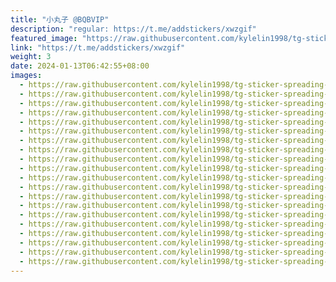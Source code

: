 ```yaml
---
title: "小丸子 @BQBVIP"
description: "regular: https://t.me/addstickers/xwzgif"
featured_image: "https://raw.githubusercontent.com/kylelin1998/tg-sticker-spreading-worldwide-images/main/img/cff2a4c9-05b6-42fb-857a-c9236add9dbf.jpg"
link: "https://t.me/addstickers/xwzgif"
weight: 3
date: 2024-01-13T06:42:55+08:00
images:
  - https://raw.githubusercontent.com/kylelin1998/tg-sticker-spreading-worldwide-images/main/img/cff2a4c9-05b6-42fb-857a-c9236add9dbf.jpg
  - https://raw.githubusercontent.com/kylelin1998/tg-sticker-spreading-worldwide-images/main/img/63579317-0658-4f82-8e23-b8aeccc31afb.jpg
  - https://raw.githubusercontent.com/kylelin1998/tg-sticker-spreading-worldwide-images/main/img/cd867bd8-9d6d-4505-8a48-322a35ac1198.jpg
  - https://raw.githubusercontent.com/kylelin1998/tg-sticker-spreading-worldwide-images/main/img/94541534-addf-4909-8844-990b0bb92a17.jpg
  - https://raw.githubusercontent.com/kylelin1998/tg-sticker-spreading-worldwide-images/main/img/1943d4ea-8e4f-46b5-a014-39ff42986aba.jpg
  - https://raw.githubusercontent.com/kylelin1998/tg-sticker-spreading-worldwide-images/main/img/8db1faa8-fd49-4ddc-acb4-46389bfc3866.jpg
  - https://raw.githubusercontent.com/kylelin1998/tg-sticker-spreading-worldwide-images/main/img/d02eee5f-bc31-43ba-a71a-2868678224b1.jpg
  - https://raw.githubusercontent.com/kylelin1998/tg-sticker-spreading-worldwide-images/main/img/c4cfd5f5-d32c-47d2-b97f-8ad52729168b.jpg
  - https://raw.githubusercontent.com/kylelin1998/tg-sticker-spreading-worldwide-images/main/img/00809444-3e26-4f2d-bb4d-ab360874586b.jpg
  - https://raw.githubusercontent.com/kylelin1998/tg-sticker-spreading-worldwide-images/main/img/c8f4fbab-5a34-4edd-bbe4-ba6621aff618.jpg
  - https://raw.githubusercontent.com/kylelin1998/tg-sticker-spreading-worldwide-images/main/img/8a02514f-ccaa-4761-8045-b0f144cf5e21.jpg
  - https://raw.githubusercontent.com/kylelin1998/tg-sticker-spreading-worldwide-images/main/img/9d7aad7e-7903-47d3-8039-d5ece6d92fc4.jpg
  - https://raw.githubusercontent.com/kylelin1998/tg-sticker-spreading-worldwide-images/main/img/a6834405-74b7-4033-90bc-90e8e3de5e71.jpg
  - https://raw.githubusercontent.com/kylelin1998/tg-sticker-spreading-worldwide-images/main/img/ac6b38c8-956c-4e1f-b343-397b37630e10.jpg
  - https://raw.githubusercontent.com/kylelin1998/tg-sticker-spreading-worldwide-images/main/img/21edab0f-594a-4cd6-880f-c36e0ca0d5f3.jpg
  - https://raw.githubusercontent.com/kylelin1998/tg-sticker-spreading-worldwide-images/main/img/201e1e91-ba14-4ca3-9cce-f9b9909f54ae.jpg
  - https://raw.githubusercontent.com/kylelin1998/tg-sticker-spreading-worldwide-images/main/img/610ba854-7acd-4e4d-ab05-ffdef8615b42.jpg
  - https://raw.githubusercontent.com/kylelin1998/tg-sticker-spreading-worldwide-images/main/img/97e21cad-72a7-4d0c-ba03-d702e6d627b5.jpg
  - https://raw.githubusercontent.com/kylelin1998/tg-sticker-spreading-worldwide-images/main/img/1a39770e-f07d-4da8-bef1-1784424b5646.jpg
  - https://raw.githubusercontent.com/kylelin1998/tg-sticker-spreading-worldwide-images/main/img/44bdb960-94c4-4622-afe6-3e8a3712587f.jpg
---
```

